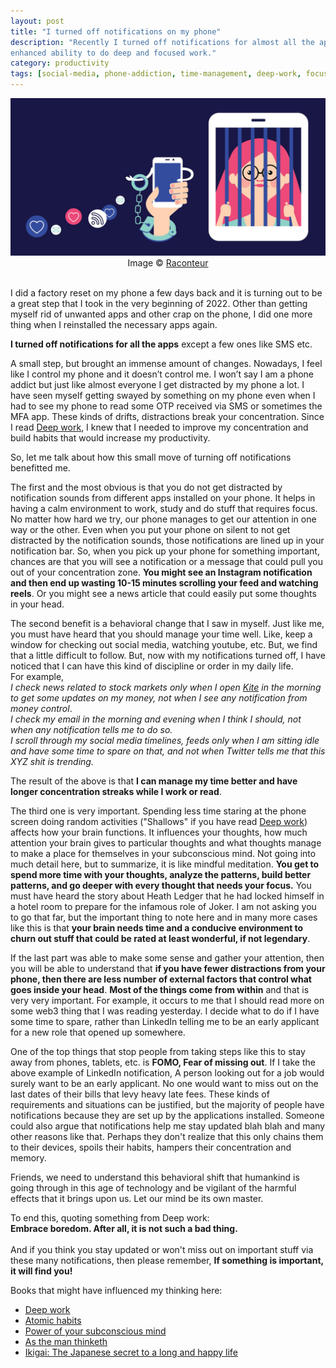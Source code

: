 ```yaml
---
layout: post
title: "I turned off notifications on my phone"
description: "Recently I turned off notifications for almost all the apps on my phone and it resulted in improved concentration,
enhanced ability to do deep and focused work."
category: productivity
tags: [social-media, phone-addiction, time-management, deep-work, focus]
---
```


<img src="/assets/media/smartphone-addiction-1280x640.jpg" alt="Smartphone notifications keeping people chained"/>
<center>Image &copy; <a href="https://www.raconteur.net" target="_blank">Raconteur</a> </center>
<br/>

I did a factory reset on my phone a few days back and it is turning out to be a great step that I took in the very beginning of 2022. Other than getting myself rid of unwanted apps and other crap on the phone, I did one more thing when I reinstalled the necessary apps again.

**I turned off notifications for all the apps** except a few ones like SMS etc.

A small step, but brought an immense amount of changes.
Nowadays, I feel like I control my phone and it doesn’t control me.
I won’t say I am a phone addict but just like almost everyone I get distracted by my phone a lot.
I have seen myself getting swayed by something on my phone even when I had to see my phone to read some OTP received via SMS or sometimes the MFA app.
These kinds of drifts, distractions break your concentration. Since I read <a href="https://amzn.to/3HnEZIZ" target="_blank">Deep work</a>, I knew that I needed to improve my concentration and build habits that would increase my productivity.

So, let me talk about how this small move of turning off notifications benefitted me.

The first and the most obvious is that you do not get distracted by notification sounds from different apps installed on your phone.
It helps in having a calm environment to work, study and do stuff that requires focus. No matter how hard we try, our phone manages to get our attention in one way or the other.
Even when you put your phone on silent to not get distracted by the notification sounds, those notifications are lined up in your notification bar.
So, when you pick up your phone for something important, chances are that you will see a notification or a message that could pull you out of your concentration zone.
**You might see an Instagram notification and then end up wasting 10-15 minutes scrolling your feed and watching reels**.
Or you might see a news article that could easily put some thoughts in your head.

The second benefit is a behavioral change that I saw in myself.
Just like me, you must have heard that you should manage your time well.
Like, keep a window for checking out social media, watching youtube, etc. But, we find that a little difficult to follow.
But, now with my notifications turned off, I have noticed that I can have this kind of discipline or order in my daily life.<br/>
For example,<br/>
*I check news related to stock markets only when I open <a href="https://zerodha.com/open-account?c=AD2478" target="_blank">Kite</a> in the morning to get some updates on my money, not when I see any notification from money control*.<br/>
*I check my email in the morning and evening when I think I should, not when any notification tells me to do so.*<br/>
*I scroll through my social media timelines, feeds only when I am sitting idle and have some time to spare on that, and not when Twitter tells me that this XYZ shit is trending.*<br/>

The result of the above is that **I can manage my time better and have longer concentration streaks while I work or read**.

The third one is very important.
Spending less time staring at the phone screen doing random activities ("Shallows" if you have read <a href="https://amzn.to/3HnEZIZ" target="_blank">Deep work</a>) affects how your brain functions.
It influences your thoughts, how much attention your brain gives to particular thoughts and what thoughts manage to make a place for themselves in your subconscious mind.
Not going into much detail here, but to summarize, it is like mindful meditation.
**You get to spend more time with your thoughts, analyze the patterns, build better patterns, and go deeper with every thought that needs your focus.**
You must have heard the story about Heath Ledger that he had locked himself in a hotel room to prepare for the infamous role of Joker.
I am not asking you to go that far, but the important thing to note here and in many more cases like this is that **your brain needs time and a conducive environment to churn out stuff that could be rated at least wonderful, if not legendary**.

If the last part was able to make some sense and gather your attention, then you will be able to understand that **if you have fewer distractions from your phone, then there are less number of external factors that control what goes inside your head**.
**Most of the things come from within** and that is very very important.
For example, it occurs to me that I should read more on some web3 thing that I was reading yesterday.
I decide what to do if I have some time to spare, rather than LinkedIn telling me to be an early applicant for a new role that opened up somewhere. 

One of the top things that stop people from taking steps like this to stay away from phones, tablets, etc. is **FOMO, Fear of missing out**.
If I take the above example of LinkedIn notification, A person looking out for a job would surely want to be an early applicant.
No one would want to miss out on the last dates of their bills that levy heavy late fees.
These kinds of requirements and situations can be justified, but the majority of people have notifications because they are set up by the applications installed.
Someone could also argue that notifications help me stay updated blah blah and many other reasons like that.
Perhaps they don't realize that this only chains them to their devices, spoils their habits, hampers their concentration and memory.

Friends, we need to understand this behavioral shift that humankind is going through in this age of technology and be vigilant of the harmful effects that it brings upon us.
Let our mind be its own master.

To end this, quoting something from Deep work:<br/>
**Embrace boredom. After all, it is not such a bad thing.**<br/><br/>
And if you think you stay updated or won't miss out on important stuff via these many notifications, then please remember, **If something is important, it will find you!**

Books that might have influenced my thinking here:
- <a href="https://amzn.to/3HnEZIZ" target="_blank">Deep work</a>
- <a href="https://amzn.to/3ghlFBc" target="_blank">Atomic habits</a>
- <a href="https://amzn.to/3AWnJrV" target="_blank">Power of your subconscious mind</a>
- <a href="https://amzn.to/34d5imX" target="_blank">As the man thinketh</a>
- <a target="_blank" href="https://www.amazon.in/gp/product/178633089X/ref=as_li_tl?ie=UTF8&camp=3638&creative=24630&creativeASIN=178633089X&linkCode=as2&tag=infostack02-21&linkId=3e461e7033964dfb7d2edff744baf500">Ikigai: The Japanese secret to a long and happy life</a>

